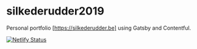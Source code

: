 # silkederudder2019

Personal portfolio [https://silkederudder.be] using Gatsby and Contentful.

[![Netlify Status](https://api.netlify.com/api/v1/badges/b67cbe01-646f-4cd4-87df-b9e41c1f36b6/deploy-status)](https://app.netlify.com/sites/loving-morse-09a7be/deploys)